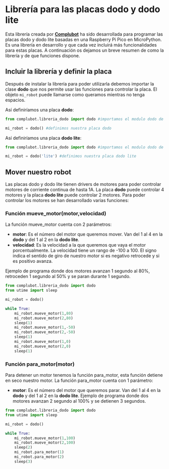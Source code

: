 ﻿# Librería para las placas dodo y dodo lite
Esta librería creada por **[Complubot](www.complubot.com)** ha sido desarrollada para programar las placas dodo y dodo lite basadas en una Raspberry Pi Pico en MicroPython. Es una librería en desarrollo y que cada vez incluirá más funcionalidades para estas placas. 
A continuación os dejamos un breve resumen de como la librería y de que funciones dispone.

## Incluir la librería y definir la placa
Después de instalar la librería para poder utilizarla debemos importar la clase **dodo** que nos permite usar las funciones para controlar la placa. El objeto `mi_robot` puede llamarse como queramos mientras no tenga espacios.

Así definiríamos una placa **dodo**: 

```python
from complubot.libreria_dodo import dodo #importamos el modulo dodo de la libreria

mi_robot = dodo() #definimos nuestra placa dodo
```
Así definiríamos una placa **dodo lite**: 

```python
from complubot.libreria_dodo import dodo #importamos el modulo dodo de la libreria

mi_robot = dodo('lite') #definimos nuestra placa dodo lite
```
## Mover nuestro robot
Las placas dodo y dodo lite tienen drivers de motores para poder controlar motores de corriente continua de hasta 1A. La placa **dodo** puede controlar 4 motores y la placa **dodo lite** puede controlar 2 motores. Para poder controlar los motores se han desarrollado varias funciones:
### Función mueve_motor(motor,velocidad)
La función mueve_motor cuenta con 2 parámetros:
 - **motor**: Es el número del motor que queremos mover. Van del 1 al 4 en la **dodo** y del 1 al 2 en la **dodo lite**.
 - **velocidad**: Es la velocidad a la que queremos que vaya el motor porcentualmente. La velocidad tiene un rango de -100 a 100. El signo indica el sentido de giro de nuestro motor si es negativo retrocede y si es positivo avanza.
 
Ejemplo de programa donde dos motores avanzan 1 segundo al 80%, retroceden 1 segundo al 50% y se paran durante 1 segundo. 
```python
from complubot.libreria_dodo import dodo
from utime import sleep

mi_robot = dodo()

while True:
    mi_robot.mueve_motor(1,80)
    mi_robot.mueve_motor(2,80)
    sleep(1)
    mi_robot.mueve_motor(1,-50)
    mi_robot.mueve_motor(2,-50)
    sleep(1)
    mi_robot.mueve_motor(1,0)
    mi_robot.mueve_motor(2,0)
    sleep(1)
```
### Función para_motor(motor)
Para detener un motor tenemos la función para_motor, esta función detiene en seco nuestro motor. La función para_motor cuenta con 1 parámetro:
 - **motor**: Es el número del motor que queremos parar. Van del 1 al 4 en la **dodo** y del 1 al 2 en la **dodo lite**.
Ejemplo de programa donde dos motores avanzan 2 segundo al 100% y se detienen 3 segundos.
```python
from complubot.libreria_dodo import dodo
from utime import sleep

mi_robot = dodo()

while True:
    mi_robot.mueve_motor(1,100)
    mi_robot.mueve_motor(2,100)
    sleep(2)
    mi_robot.para_motor(1)
    mi_robot.para_motor(2)
    sleep(3)
```
